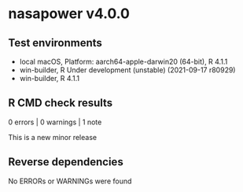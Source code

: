# nasapower v4.0.0

## Test environments
* local macOS, Platform: aarch64-apple-darwin20 (64-bit), R 4.1.1
* win-builder, R Under development (unstable) (2021-09-17 r80929)
* win-builder, R 4.1.1

## R CMD check results

0 errors | 0 warnings | 1 note

This is a new minor release

## Reverse dependencies

No ERRORs or WARNINGs were found
